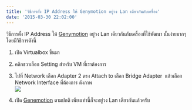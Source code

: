 ```yaml
---
title: 'วิธีการตั้ง IP Address ให้ Genymotion อยู่วง Lan เดียวกันกับเครื่อง'
date: '2015-03-30 22:02:00'
---
```


วิธีการตั้ง IP Address ให้ [Genymotion](https://www.genymotion.com/) อยู่วง Lan เดียวกันกับเครื่องที่ใช้พัฒนา นั้นง่ายมากๆ โดยมีวิธีการดังนี้  
1. เปิด Virtualbox ขึ้นมา  
2. คลิกขวาเลือก Setting สำหรับ VM ที่เราต้องการ  
3. ไปที่ Network เลือก Adapter 2 ตรง Attach to เลือก Bridge Adapter  แล้วเลือก Network Interface ที่ต้องการ ดังภาพ  
[![](http://2.bp.blogspot.com/-E7rhsCXhsGU/VRllQGEkVII/AAAAAAAAVaE/kJeKz76YeJk/s1600/Screenshot-Google%2BNexus%2B7%2B-%2B4.3%2B-%2BAPI%2B18%2B-%2B800x1280%2B-%2BSettings.png)](http://2.bp.blogspot.com/-E7rhsCXhsGU/VRllQGEkVII/AAAAAAAAVaE/kJeKz76YeJk/s1600/Screenshot-Google%2BNexus%2B7%2B-%2B4.3%2B-%2BAPI%2B18%2B-%2B800x1280%2B-%2BSettings.png)  
  
4. เปิด [Genemotion](https://www.genymotion.com/) ตามปกติ เพียงเท่านี้ก็จะอยู่วง Lan เดียวกันแล้วครับ